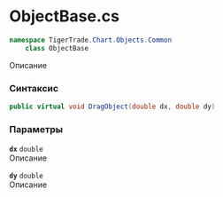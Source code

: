 
# ObjectBase.cs
```csharp
namespace TigerTrade.Chart.Objects.Common  
    class ObjectBase
```

Описание

### Синтаксис
```csharp
public virtual void DragObject(double dx, double dy)
```

### Параметры
**`dx`** `double`  
 Описание  
  
**`dy`** `double`  
 Описание  
  

                    
                    
